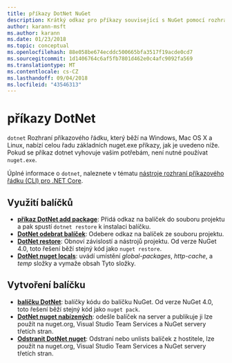 ```yaml
---
title: příkazy DotNet NuGet
description: Krátký odkaz pro příkazy související s NuGet pomocí rozhraní příkazového řádku dotnet.
author: karann-msft
ms.author: karann
ms.date: 01/23/2018
ms.topic: conceptual
ms.openlocfilehash: 88e058be674ecddc500665bfa3517f19acde0cd7
ms.sourcegitcommit: 1d1406764c6af5fb7801d462e0c4afc9092fa569
ms.translationtype: MT
ms.contentlocale: cs-CZ
ms.lasthandoff: 09/04/2018
ms.locfileid: "43546313"
---
```

# <a name="dotnet-commands"></a>příkazy DotNet

`dotnet` Rozhraní příkazového řádku, který běží na Windows, Mac OS X a Linux, nabízí celou řadu základních nuget.exe příkazy, jak je uvedeno níže. Pokud se příkaz dotnet vyhovuje vašim potřebám, není nutné používat `nuget.exe`.

Úplné informace o `dotnet`, naleznete v tématu [nástroje rozhraní příkazového řádku (CLI) pro .NET Core](/dotnet/core/tools/?tabs=netcore2x).

## <a name="package-consumption"></a>Využití balíčků

- [**příkaz DotNet add package**](/dotnet/core/tools/dotnet-add-package): Přidá odkaz na balíček do souboru projektu a pak spustí `dotnet restore` k instalaci balíčku.
- [**DotNet odebrat balíček**](/dotnet/core/tools/dotnet-remove-package): Odebere odkaz na balíček ze souboru projektu.
- [**DotNet restore**](/dotnet/core/tools/dotnet-restore?tabs=netcore2x): Obnoví závislostí a nástrojů projektu. Od verze NuGet 4.0, toto řešení běží stejný kód jako `nuget restore`.
- [**DotNet nuget locals**](/dotnet/core/tools/dotnet-nuget-locals): uvádí umístění *global-packages*, *http-cache*, a *temp* složky a vymaže obsah Tyto složky.

## <a name="package-creation"></a>Vytvoření balíčku

- [**balíčku DotNet**](/dotnet/core/tools/dotnet-pack?tabs=netcore2x): balíčky kódu do balíčku NuGet. Od verze NuGet 4.0, toto řešení běží stejný kód jako `nuget pack`.
- [**DotNet nuget nabízených**](/dotnet/core/tools/dotnet-nuget-push): odešle balíček na server a publikuje ji lze použít na nuget.org, Visual Studio Team Services a NuGet servery třetích stran.
- [**Odstranit DotNet nuget**](/dotnet/core/tools/dotnet-nuget-delete): Odstraní nebo unlists balíček z hostitele, lze použít na nuget.org, Visual Studio Team Services a NuGet servery třetích stran.
